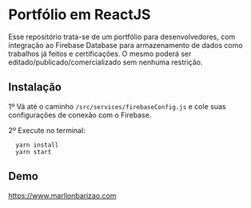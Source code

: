 
# Portfólio em ReactJS

Esse repositório trata-se de um portfólio para desenvolvedores, com integração ao Firebase Database para armazenamento de dados como trabalhos já feitos e certificações.
O mesmo poderá ser editado/publicado/comercializado sem nenhuma restrição.

## Instalação

1º Vá até o caminho `/src/services/firebaseConfig.js` e cole suas configurações de conexão com o Firebase.

2º Execute no terminal:
```
  yarn install
  yarn start
```
    
## Demo

https://www.marllonbarizao.com

